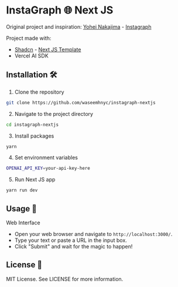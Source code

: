# InstaGraph 🌐 Next JS 

Original project and inspiration: [<a href="https://twitter.com/yoheinakajima">Yohei Nakajima</a>](https://twitter.com/yoheinakajima) - [<a href="https://github.com/yoheinakajima/instagraph">Instagraph</a>](https://github.com/yoheinakajima/instagraph)

Project made with:
- [<a href="https://twitter.com/shadcn">Shadcn</a>](https://twitter.com/shadcn) - [<a href="https://github.com/shadcn/next-template">Next JS Template</a>](https://github.com/shadcn/next-template)
- Vercel AI SDK

## Installation 🛠️

1. Clone the repository
```bash
git clone https://github.com/waseemhnyc/instagraph-nextjs
```
2. Navigate to the project directory
```bash
cd instagraph-nextjs
```
3. Install packages
```bash
yarn
```
4. Set environment variables
```bash
OPENAI_API_KEY=your-api-key-here
```
5. Run Next JS app
```bash
yarn run dev
```

## Usage 🎉

Web Interface
- Open your web browser and navigate to `http://localhost:3000/`.
- Type your text or paste a URL in the input box.
- Click "Submit" and wait for the magic to happen!

## License 📝

MIT License. See LICENSE for more information.
